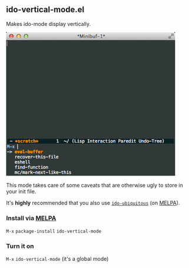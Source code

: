 ## ido-vertical-mode.el

Makes ido-mode display vertically.

![screenshot.gif](screenshot.gif)

This mode takes care of some caveats that are otherwise ugly to store in your init file.

It's **highly** recommended that you also use [`ido-ubiquitous`](https://github.com/DarwinAwardWinner/ido-ubiquitous) (on [MELPA](http://melpa.milkbox.net/)).

### Install via [MELPA](http://melpa.milkbox.net/)

`M-x` `package-install` `ido-vertical-mode`

### Turn it on

`M-x` `ido-vertical-mode` (it's a global mode)
